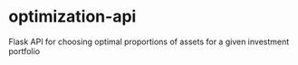 # optimization-api
Flask API for choosing optimal proportions of assets for a given investment portfolio
